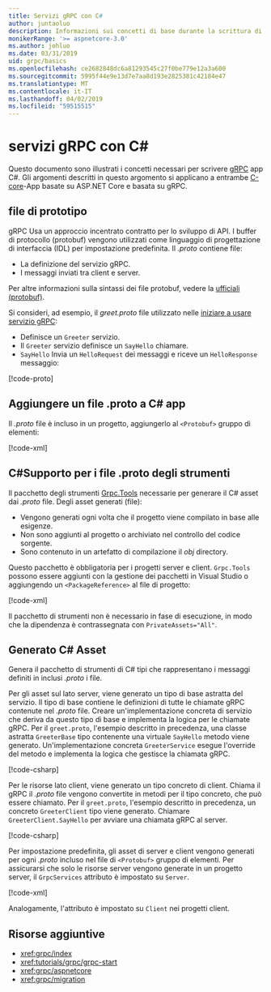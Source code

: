```yaml
---
title: Servizi gRPC con C#
author: juntaoluo
description: Informazioni sui concetti di base durante la scrittura di servizi gRPC con C#.
monikerRange: '>= aspnetcore-3.0'
ms.author: johluo
ms.date: 03/31/2019
uid: grpc/basics
ms.openlocfilehash: ce2682848dc6a81293545c27f0be779e12a3a600
ms.sourcegitcommit: 5995f44e9e13d7e7aa8d193e2825381c42184e47
ms.translationtype: MT
ms.contentlocale: it-IT
ms.lasthandoff: 04/02/2019
ms.locfileid: "59515515"
---
```

# <a name="grpc-services-with-c"></a>servizi gRPC con C\#

Questo documento sono illustrati i concetti necessari per scrivere [gRPC](https://grpc.io/docs/guides/) app C#. Gli argomenti descritti in questo argomento si applicano a entrambe [C-core](https://grpc.io/blog/grpc-stacks)-App basate su ASP.NET Core e basata su gRPC.

## <a name="proto-file"></a>file di prototipo

gRPC Usa un approccio incentrato contratto per lo sviluppo di API. I buffer di protocollo (protobuf) vengono utilizzati come linguaggio di progettazione di interfaccia (IDL) per impostazione predefinita. Il *.proto* contiene file:

* La definizione del servizio gRPC.
* I messaggi inviati tra client e server.

Per altre informazioni sulla sintassi dei file protobuf, vedere la [ufficiali (protobuf)](https://developers.google.com/protocol-buffers/docs/proto3).

Si consideri, ad esempio, il *greet.proto* file utilizzato nelle [iniziare a usare servizio gRPC](xref:tutorials/grpc/grpc-start):

* Definisce un `Greeter` servizio.
* Il `Greeter` servizio definisce un `SayHello` chiamare.
* `SayHello` Invia un `HelloRequest` dei messaggi e riceve un `HelloResponse` messaggio:

[!code-proto[](~/tutorials/grpc/grpc-start/samples/GrpcStart/Protos/greet.proto)]

## <a name="add-a-proto-file-to-a-c-app"></a>Aggiungere un file .proto a C\# app

Il *.proto* file è incluso in un progetto, aggiungerlo al `<Protobuf>` gruppo di elementi:

[!code-xml[](~/tutorials/grpc/grpc-start/samples/GrpcStart/GrpcGreeter.Server/GrpcGreeter.Server.csproj?highlight=2&range=7-10)]

## <a name="c-tooling-support-for-proto-files"></a>C#Supporto per i file .proto degli strumenti

Il pacchetto degli strumenti [Grpc.Tools](https://www.nuget.org/packages/Grpc.Tools/) necessarie per generare il C# asset dai *.proto* file. Degli asset generati (file):

* Vengono generati ogni volta che il progetto viene compilato in base alle esigenze.
* Non sono aggiunti al progetto o archiviato nel controllo del codice sorgente.
* Sono contenuto in un artefatto di compilazione il *obj* directory.

Questo pacchetto è obbligatoria per i progetti server e client. `Grpc.Tools` possono essere aggiunti con la gestione dei pacchetti in Visual Studio o aggiungendo un `<PackageReference>` al file di progetto:

[!code-xml[](~/tutorials/grpc/grpc-start/samples/GrpcStart/GrpcGreeter.Server/GrpcGreeter.Server.csproj?highlight=1&range=16)]

Il pacchetto di strumenti non è necessario in fase di esecuzione, in modo che la dipendenza è contrassegnata con `PrivateAssets="All"`.

## <a name="generated-c-assets"></a>Generato C# Asset

Genera il pacchetto di strumenti di C# tipi che rappresentano i messaggi definiti in inclusi *.proto* i file.

Per gli asset sul lato server, viene generato un tipo di base astratta del servizio. Il tipo di base contiene le definizioni di tutte le chiamate gRPC contenute nel *.proto* file. Creare un'implementazione concreta di servizio che deriva da questo tipo di base e implementa la logica per le chiamate gRPC. Per il `greet.proto`, l'esempio descritto in precedenza, una classe astratta `GreeterBase` tipo contenente una virtuale `SayHello` metodo viene generato. Un'implementazione concreta `GreeterService` esegue l'override del metodo e implementa la logica che gestisce la chiamata gRPC.

[!code-csharp[](~/tutorials/grpc/grpc-start/samples/GrpcStart/GrpcGreeter.Server/Services/GreeterService.cs?name=snippet)]

Per le risorse lato client, viene generato un tipo concreto di client. Chiama il gRPC il *.proto* file vengono convertite in metodi per il tipo concreto, che può essere chiamato. Per il `greet.proto`, l'esempio descritto in precedenza, un concreto `GreeterClient` tipo viene generato. Chiamare `GreeterClient.SayHello` per avviare una chiamata gRPC al server.

[!code-csharp[](~/tutorials/grpc/grpc-start/samples/GrpcStart/GrpcGreeter.Client/Program.cs?highlight=9-11&name=snippet)]

Per impostazione predefinita, gli asset di server e client vengono generati per ogni *.proto* incluso nel file di `<Protobuf>` gruppo di elementi. Per assicurarsi che solo le risorse server vengono generate in un progetto server, il `GrpcServices` attributo è impostato su `Server`.

[!code-xml[](~/tutorials/grpc/grpc-start/samples/GrpcStart/GrpcGreeter.Server/GrpcGreeter.Server.csproj?highlight=2&range=7-10)]

Analogamente, l'attributo è impostato su `Client` nei progetti client.

## <a name="additional-resources"></a>Risorse aggiuntive

* <xref:grpc/index>
* <xref:tutorials/grpc/grpc-start>
* <xref:grpc/aspnetcore>
* <xref:grpc/migration>
